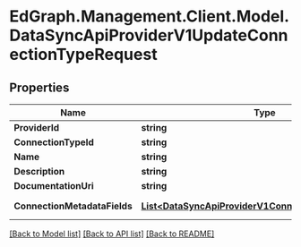 # EdGraph.Management.Client.Model.DataSyncApiProviderV1UpdateConnectionTypeRequest

## Properties

Name | Type | Description | Notes
------------ | ------------- | ------------- | -------------
**ProviderId** | **string** |  | [optional] 
**ConnectionTypeId** | **string** |  | [optional] 
**Name** | **string** |  | [optional] 
**Description** | **string** |  | [optional] 
**DocumentationUri** | **string** |  | [optional] 
**ConnectionMetadataFields** | [**List&lt;DataSyncApiProviderV1ConnectionMetadataField&gt;**](DataSyncApiProviderV1ConnectionMetadataField.md) |  | [optional] [readonly] 

[[Back to Model list]](../README.md#documentation-for-models) [[Back to API list]](../README.md#documentation-for-api-endpoints) [[Back to README]](../README.md)

